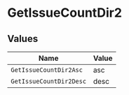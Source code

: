 # GetIssueCountDir2


## Values

| Name                    | Value                   |
| ----------------------- | ----------------------- |
| `GetIssueCountDir2Asc`  | asc                     |
| `GetIssueCountDir2Desc` | desc                    |